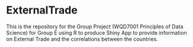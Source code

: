 # ExternalTrade
This is the repository for the Group Project (WQD7001 Principles of Data Science) for Group E using R to produce Shiny App to provide information on External Trade and the correlations between the countries.

